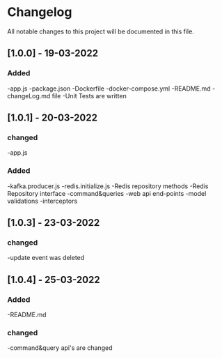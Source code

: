 # Changelog
All notable changes to this project will be documented in this file.

## [1.0.0] - 19-03-2022
### Added
-app.js
-package.json
-Dockerfile
-docker-compose.yml
-README.md
-changeLog.md file
-Unit Tests are written

## [1.0.1] - 20-03-2022
### changed
-app.js

### Added
-kafka.producer.js
-redis.initialize.js
-Redis repository methods
-Redis Repository interface
-command&queries
-web api end-points
-model validations
-interceptors

## [1.0.3] - 23-03-2022
### changed
-update event was deleted

## [1.0.4] - 25-03-2022

### Added
-README.md

### changed
-command&query api's are changed